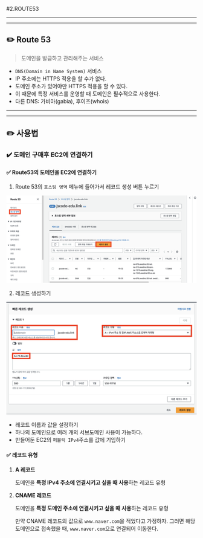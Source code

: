 #2.ROUTE53


---
---
## ✏️ Route 53

> 도메인을 발급하고 관리해주는 서비스

- `DNS(Domain in Name System)` 서비스
- IP 주소에는 HTTPS 적용을 할 수가 없다.
- 도메인 주소가 있어야만 HTTPS 적용을 할 수 있다. 
- 이 때문에 특정 서비스를 운영할 때 도메인은 필수적으로 사용한다. 
- 다른 DNS: 가비아(gabia), 후이즈(whois) 

---
---
## ✏️ 사용법

### ✔️ 도메인 구매후 EC2에 연결하기

#### ✅ Route53의 도메인을 EC2에 연결하기

1. Route 53의 `호스팅 영역` 메뉴에 들어가서 레코드 생성 버튼 누르기

![alt text](image/image-6.png)


2. 레코드 생성하기

![alt text](image/image-7.png)

- 레코드 이름과 값을 설정하기
- 하나의 도메인으로 여러 개의 서브도메인 사용이 가능하다.
- 만들어둔 EC2의 `퍼블릭 IPv4`주소를 값에 기입하기


#### ✅ 레코드 유형
1. **A 레코드**
    
    도메인을 **특정 IPv4 주소에 연결시키고 싶을 때 사용**하는 레코드 유형 
    

1. **CNAME 레코드**
    
    도메인을 **특정 도메인 주소에 연결시키고 싶을 때 사용**하는 레코드 유형
    
    만약 CNAME 레코드의 값으로 `www.naver.com`을 적었다고 가정하자. 그러면 해당 도메인으로 접속했을 때, `www.naver.com`으로 연결되어 이동한다.